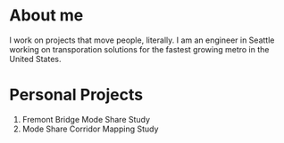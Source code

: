 # About me

I work on projects that move people, literally. I am an engineer in Seattle working on transporation solutions for the fastest growing metro in the United States.

# Personal Projects

1. Fremont Bridge Mode Share Study
2. Mode Share Corridor Mapping Study
